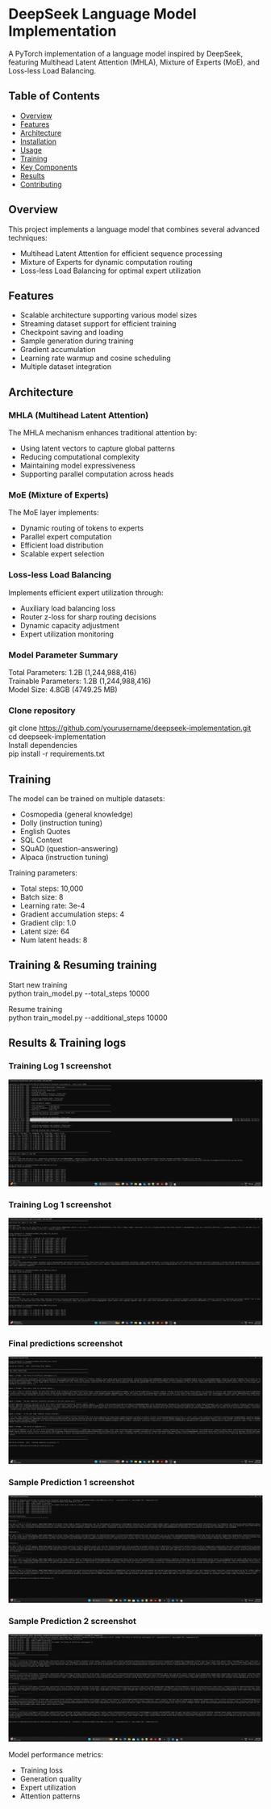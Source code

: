# DeepSeek Language Model Implementation

A PyTorch implementation of a language model inspired by DeepSeek, featuring Multihead Latent Attention (MHLA), Mixture of Experts (MoE), and Loss-less Load Balancing.

## Table of Contents
- [Overview](#overview)
- [Features](#features)
- [Architecture](#architecture)
- [Installation](#installation)
- [Usage](#usage)
- [Training](#training)
- [Key Components](#key-components)
- [Results](#results)
- [Contributing](#contributing)

## Overview

This project implements a language model that combines several advanced techniques:
- Multihead Latent Attention for efficient sequence processing
- Mixture of Experts for dynamic computation routing
- Loss-less Load Balancing for optimal expert utilization

## Features

- Scalable architecture supporting various model sizes
- Streaming dataset support for efficient training
- Checkpoint saving and loading
- Sample generation during training
- Gradient accumulation
- Learning rate warmup and cosine scheduling
- Multiple dataset integration

## Architecture

### MHLA (Multihead Latent Attention)
The MHLA mechanism enhances traditional attention by:
- Using latent vectors to capture global patterns
- Reducing computational complexity
- Maintaining model expressiveness
- Supporting parallel computation across heads

### MoE (Mixture of Experts)
The MoE layer implements:
- Dynamic routing of tokens to experts
- Parallel expert computation
- Efficient load distribution
- Scalable expert selection

### Loss-less Load Balancing
Implements efficient expert utilization through:
- Auxiliary load balancing loss
- Router z-loss for sharp routing decisions
- Dynamic capacity adjustment
- Expert utilization monitoring

### Model Parameter Summary
Total Parameters: 1.2B (1,244,988,416)  
Trainable Parameters: 1.2B (1,244,988,416)  
Model Size: 4.8GB (4749.25 MB)  

### Clone repository  
git clone https://github.com/yourusername/deepseek-implementation.git  
cd deepseek-implementation  
Install dependencies  
pip install -r requirements.txt  

## Training

The model can be trained on multiple datasets:
- Cosmopedia (general knowledge)
- Dolly (instruction tuning)
- English Quotes
- SQL Context
- SQuAD (question-answering)
- Alpaca (instruction tuning)

Training parameters:
- Total steps: 10,000
- Batch size: 8
- Learning rate: 3e-4
- Gradient accumulation steps: 4
- Gradient clip: 1.0
- Latent size: 64
- Num latent heads: 8

## Training & Resuming training

Start new training  
python train_model.py --total_steps 10000

Resume training  
python train_model.py --additional_steps 10000

## Results & Training logs

### Training Log 1 screenshot
![Training Log-1](images/train_scr13.png)
### Training Log 1 screenshot   
![Training Log-2](images/train_scr14.png)
### Final predictions screenshot
![Final predictions](images/train_scr22.png)
### Sample Prediction 1 screenshot  
![Sample Prediction 1](images/train_scr4_pred.png)
### Sample Prediction 2 screenshot
![Sample Prediction 2](images/train_scr5_pred.png)

Model performance metrics:
- Training loss
- Generation quality
- Expert utilization
- Attention patterns

